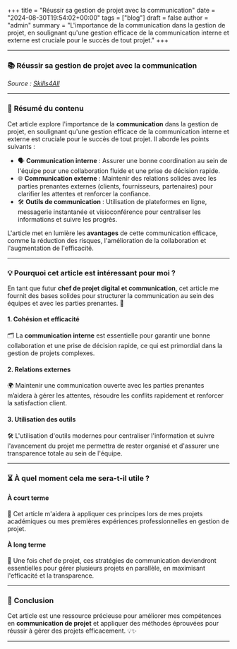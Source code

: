
+++
title = "Réussir sa gestion de projet avec la communication"
date = "2024-08-30T19:54:02+00:00"
tags = ["blog"]
draft = false
author = "admin"
summary = "L'importance de la communication dans la gestion de projet, en soulignant qu'une gestion efficace de la communication interne et externe est cruciale pour le succès de tout projet."
+++

---

### 📚 **Réussir sa gestion de projet avec la communication**  
_Source : [Skills4All](https://www.skills4all.com/reussir-sa-gestion-de-projet-avec-la-communication/)_

---

### 📝 **Résumé du contenu**  
Cet article explore l'importance de la **communication** dans la gestion de projet, en soulignant qu'une gestion efficace de la communication interne et externe est cruciale pour le succès de tout projet. Il aborde les points suivants :  

- 🗣️ **Communication interne** : Assurer une bonne coordination au sein de l'équipe pour une collaboration fluide et une prise de décision rapide.  
- 🌐 **Communication externe** : Maintenir des relations solides avec les parties prenantes externes (clients, fournisseurs, partenaires) pour clarifier les attentes et renforcer la confiance.  
- 🛠️ **Outils de communication** : Utilisation de plateformes en ligne, messagerie instantanée et visioconférence pour centraliser les informations et suivre les progrès.  

L'article met en lumière les **avantages** de cette communication efficace, comme la réduction des risques, l'amélioration de la collaboration et l'augmentation de l'efficacité.  

---

### 💡 **Pourquoi cet article est intéressant pour moi ?**  

En tant que futur **chef de projet digital et communication**, cet article me fournit des bases solides pour structurer la communication au sein des équipes et avec les parties prenantes. 🚀  

#### 1. **Cohésion et efficacité**  
🗂️ La **communication interne** est essentielle pour garantir une bonne collaboration et une prise de décision rapide, ce qui est primordial dans la gestion de projets complexes.

#### 2. **Relations externes**  
🌍 Maintenir une communication ouverte avec les parties prenantes m’aidera à gérer les attentes, résoudre les conflits rapidement et renforcer la satisfaction client.

#### 3. **Utilisation des outils**  
🛠️ L'utilisation d'outils modernes pour centraliser l'information et suivre l'avancement du projet me permettra de rester organisé et d'assurer une transparence totale au sein de l'équipe.

---

### ⏳ **À quel moment cela me sera-t-il utile ?**  

#### **À court terme**  
🔎 Cet article m'aidera à appliquer ces principes lors de mes projets académiques ou mes premières expériences professionnelles en gestion de projet.  

#### **À long terme**  
🌟 Une fois chef de projet, ces stratégies de communication deviendront essentielles pour gérer plusieurs projets en parallèle, en maximisant l'efficacité et la transparence.

---

### 🌱 **Conclusion**  
Cet article est une ressource précieuse pour améliorer mes compétences en **communication de projet** et appliquer des méthodes éprouvées pour réussir à gérer des projets efficacement. 💡✨

---